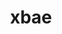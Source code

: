 ---
title: "xbae"
layout: cache
categories: [package, develop]
meta: {"compilers": ["gcc@=11.4.0"], "num_specs": 5, "num_specs_by_stack": {"hep": 5, "root": 5}, "oss": ["ubuntu22.04"], "platforms": ["linux"], "stacks": ["hep", "root"], "targets": ["x86_64_v3"], "versions": ["4.60.4"]}
spec_details: [{"compiler": "gcc@=11.4.0", "hash": "ao74wbte7x6gsjksgj3q4l5zss3vrweh", "os": "ubuntu22.04", "platform": "linux", "size": "-", "stacks": ["hep", "root"], "tarball": "https://binaries.spack.io/develop/build_cache/linux-ubuntu22.04-x86_64_v3/gcc-11.4.0/xbae-4.60.4/linux-ubuntu22.04-x86_64_v3-gcc-11.4.0-xbae-4.60.4-ao74wbte7x6gsjksgj3q4l5zss3vrweh.spack", "target": "x86_64_v3", "variants": ["build_system=autotools"], "versions": ["4.60.4"]}, {"compiler": "gcc@=11.4.0", "hash": "eqa2kepdlrljrxjybpeyabdvxmadxof4", "os": "ubuntu22.04", "platform": "linux", "size": "-", "stacks": ["hep", "root"], "tarball": "https://binaries.spack.io/develop/build_cache/linux-ubuntu22.04-x86_64_v3/gcc-11.4.0/xbae-4.60.4/linux-ubuntu22.04-x86_64_v3-gcc-11.4.0-xbae-4.60.4-eqa2kepdlrljrxjybpeyabdvxmadxof4.spack", "target": "x86_64_v3", "variants": ["build_system=autotools"], "versions": ["4.60.4"]}, {"compiler": "gcc@=11.4.0", "hash": "pe6c7su6dndacuixrlu3gbl3v4mei6ia", "os": "ubuntu22.04", "platform": "linux", "size": "-", "stacks": ["hep", "root"], "tarball": "https://binaries.spack.io/develop/build_cache/linux-ubuntu22.04-x86_64_v3/gcc-11.4.0/xbae-4.60.4/linux-ubuntu22.04-x86_64_v3-gcc-11.4.0-xbae-4.60.4-pe6c7su6dndacuixrlu3gbl3v4mei6ia.spack", "target": "x86_64_v3", "variants": ["build_system=autotools"], "versions": ["4.60.4"]}, {"compiler": "gcc@=11.4.0", "hash": "smz527osma2rqx6adjhwtkd7fau3pg2e", "os": "ubuntu22.04", "platform": "linux", "size": "-", "stacks": ["hep", "root"], "tarball": "https://binaries.spack.io/develop/build_cache/linux-ubuntu22.04-x86_64_v3/gcc-11.4.0/xbae-4.60.4/linux-ubuntu22.04-x86_64_v3-gcc-11.4.0-xbae-4.60.4-smz527osma2rqx6adjhwtkd7fau3pg2e.spack", "target": "x86_64_v3", "variants": ["build_system=autotools"], "versions": ["4.60.4"]}, {"compiler": "gcc@=11.4.0", "hash": "u3uhc4uuotqfpig4wpxvvoi5cz5mtxtp", "os": "ubuntu22.04", "platform": "linux", "size": "-", "stacks": ["hep", "root"], "tarball": "https://binaries.spack.io/develop/build_cache/linux-ubuntu22.04-x86_64_v3/gcc-11.4.0/xbae-4.60.4/linux-ubuntu22.04-x86_64_v3-gcc-11.4.0-xbae-4.60.4-u3uhc4uuotqfpig4wpxvvoi5cz5mtxtp.spack", "target": "x86_64_v3", "variants": ["build_system=autotools"], "versions": ["4.60.4"]}]
---